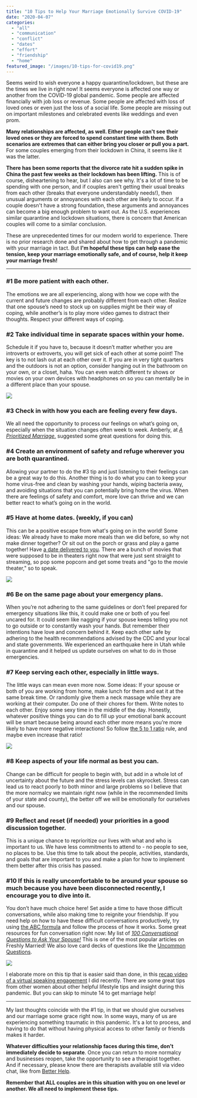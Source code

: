 ```yaml
---
title: "10 Tips to Help Your Marriage Emotionally Survive COVID-19"
date: "2020-04-07"
categories: 
  - "all"
  - "communication"
  - "conflict"
  - "dates"
  - "effort"
  - "friendship"
  - "home"
featured_image: "/images/10-tips-for-covid19.png"
---
```


Seems weird to wish everyone a happy quarantine/lockdown, but these are the times we live in right now! It seems everyone is affected one way or another from the COVID-19 global pandemic. Some people are affected financially with job loss or revenue. Some people are affected with loss of loved ones or even just the loss of a social life. Some people are missing out on important milestones and celebrated events like weddings and even prom.

**Many relationships are affected, as well. Either people can't see their loved ones or they are forced to spend constant time with them. Both scenarios are extremes that can either bring you closer or pull you a part.** For some couples emerging from their lockdown in China, it seems like it was the latter.

**There has been some reports that the divorce rate hit a sudden spike in China the past few weeks as their lockdown has been lifting.** This is of course, disheartening to hear, but I also can see why. It's a lot of time to be spending with one person, and if couples aren't getting their usual breaks from each other (breaks that everyone understandably needs!), then unusual arguments or annoyances with each other are likely to occur. If a couple doesn't have a strong foundation, these arguments and annoyances can become a big enough problem to want out. As the U.S. experiences similar quarantine and lockdown situations, there is concern that American couples will come to a similar conclusion.

These are unprecedented times for our modern world to experience. There is no prior research done and shared about how to get through a pandemic with your marriage in tact. But **I'm hopeful these tips can help ease the tension, keep your marriage emotionally safe, and of course, help it keep your marriage fresh!**

* * *

### #1 Be more patient with each other.

The emotions we are all experiencing, along with how we cope with the current and future changes are probably different from each other. Realize that one spouse’s need to stock up on supplies might be their way of coping, while another’s is to play more video games to distract their thoughts. Respect your different ways of coping. 

### #2 Take individual time in separate spaces within your home.

Schedule it if you have to, because it doesn’t matter whether you are introverts or extroverts, you will get sick of each other at some point! The key is to not lash out at each other over it. If you are in very tight quarters and the outdoors is not an option, consider hanging out in the bathroom on your own, or a closet, haha. You can even watch different tv shows or movies on your own devices with headphones on so you can mentally be in a different place than your spouse.

![](/images/F275E0C7-FB58-43EC-8B23-8499B2A12E7C.jpeg)

### #3 Check in with how you each are feeling every few days.

We all need the opportunity to process our feelings on what’s going on, especially when the situation changes often week to week. Amberly, at [_A Prioritized Marriage_,](https://aprioritizedmarriage.com/blog/help-your-marriage-survive-the-social-distancing/) suggested some great questions for doing this.

### #4 Create an environment of safety and refuge wherever you are both quarantined.

Allowing your partner to do the #3 tip and just listening to their feelings can be a great way to do this. Another thing is to do what you can to keep your home virus-free and clean by washing your hands, wiping bacteria away, and avoiding situations that you can potentially bring home the virus. When there are feelings of safety and comfort, more love can thrive and we can better react to what’s going on in the world.

### #5 Have at home dates. (weekly, if you can)

This can be a positive escape from what's going on in the world! Some ideas: We already have to make more meals than we did before, so why not make dinner together? Or sit out on the porch or grass and play a game together! Have [a date delivered to you](https://freshlymarried.com/what-you-should-know-about-date-boxes/). There are a bunch of movies that were supposed to be in theaters right now that were just sent straight to streaming, so pop some popcorn and get some treats and "go to the movie theater," so to speak.

![](/images/6A580594-91A3-4F93-A1A9-49B011A31260.jpeg)

### #6 Be on the same page about your emergency plans.

When you’re not adhering to the same guidelines or don’t feel prepared for emergency situations like this, it could make one or both of you feel uncared for. It could seem like nagging if your spouse keeps telling you not to go outside or to constantly wash your hands. But remember their intentions have love and concern behind it. Keep each other safe by adhering to the health recommendations advised by the CDC and your local and state governments. We experienced an earthquake here in Utah while in quarantine and it helped us update ourselves on what to do in those emergencies.

### #7 Keep serving each other, especially in little ways.

The little ways can mean even more now. Some ideas: If your spouse or both of you are working from home, make lunch for them and eat it at the same break time. Or randomly give them a neck massage while they are working at their computer. Do one of their chores for them. Write notes to each other. Enjoy some sexy time in the middle of the day. Honestly, whatever positive things you can do to fill up your emotional bank account will be smart because being around each other more means you’re more likely to have more negative interactions! So follow [the 5 to 1 ratio](https://freshlymarried.com/the-5-to-1-ratio/) rule, and maybe even increase that ratio!

![](/images/2AF7E380-FCC1-4757-9EA6-CF7AE401AEA0.jpeg)

### #8 Keep aspects of your life normal as best you can.

Change can be difficult for people to begin with, but add in a whole lot of uncertainty about the future and the stress levels can skyrocket. Stress can lead us to react poorly to both minor and large problems so I believe that the more normalcy we maintain right now (while in the recommended limits of your state and county), the better off we will be emotionally for ourselves and our spouse.

### #9 Reflect and reset (if needed) your priorities in a good discussion together. 

This is a unique chance to reprioritize our lives with what and who is important to us. We have less commitments to attend to - no people to see, no places to be. Use this time to talk about the people, activities, standards, and goals that are important to you and make a plan for how to implement them better after this crisis has passed. 

### #10 If this is really uncomfortable to be around your spouse so much because you have been disconnected recently, I encourage you to dive into it.

You don’t have much choice here! Set aside a time to have those difficult conversations, while also making time to reignite your friendship. If you need help on how to have these difficult conversations productively, try using [the ABC formula](https://freshlymarried.com/the-abc-formula/) and follow the process of how it works. Some great resources for fun conversation right now: My list of _[100 Conversational Questions to Ask Your Spouse!](https://freshlymarried.com/100-conversational-questions-to-ask-your-spouse/)_ This is one of the most popular articles on Freshly Married! We also love card decks of questions like the [Uncommon Questions](https://www.uncommonquestions.cards/store).

![](/images/F4CD9800-8B84-4096-9402-2CC26DF552D9.jpeg)

I elaborate more on this tip that is easier said than done, in this [recap video of a virtual speaking engagement](https://www.youtube.com/watch?v=hsa_KlryNH8&feature=youtu.be) I did recently. There are some great tips from other women about other helpful lifestyle tips and insight during this pandemic. But you can skip to minute 14 to get marriage help!

* * *

My last thoughts coincide with the #1 tip, in that we should give ourselves and our marriage some grace right now. In some ways, many of us are experiencing something traumatic in this pandemic. It's a lot to process, and having to do that without having physical access to other family or friends makes it harder.

**Whatever difficulties your relationship faces during this time, don't immediately decide to separate**. Once you can return to more normalcy and businesses reopen, take the opportunity to see a therapist together. And if necessary, please know there are therapists available still via video chat, like from [Better Help](https://www.betterhelp.com/start/?go=true&transaction_id=1022d6f97f0ea54a709658e2c9b143&utm_source=affiliate&utm_campaign=129&utm_medium=Desktop&utm_content=&utm_term=&not_found=1&gor=start).

**Remember that ALL couples are in this situation with you on one level or another. We all need to implement these tips.**
